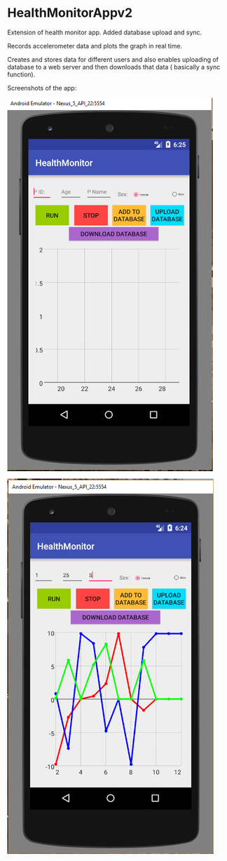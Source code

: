 # HealthMonitorAppv2
Extension of health monitor app. Added database upload and sync.

Records accelerometer data and plots the graph in real time.

Creates and stores data for different users and also enables uploading of database to a web server and then downloads that data ( basically a sync function).


Screenshots of the app:

![alt text](image2.PNG)

![alt text](image.PNG)

